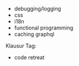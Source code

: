 - debugging/logging
- css
- i18n
- functional programming
- caching graphql

Klausur Tag:
- code retreat

